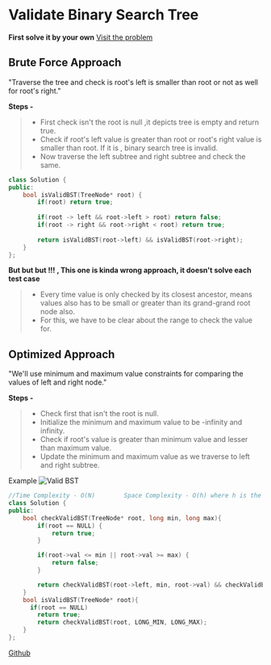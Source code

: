 # Validate Binary Search Tree 

**First solve it by your own** [Visit the problem](https://leetcode.com/problems/validate-binary-search-tree/)

## Brute Force Approach 

"Traverse the tree and check is root's left is smaller than root or not as well for root's right."

**Steps -**
> - First check isn't the root is null ,it depicts tree is empty and return true.
> - Check if root's left value is greater than root or root's right value is smaller than root. If it is , binary search tree is invalid.
> - Now traverse the left subtree and right subtree and check the same.

```cpp
class Solution {
public:
    bool isValidBST(TreeNode* root) {
        if(root) return true;
        
        if(root -> left && root->left > root) return false;
        if(root -> right && root->right < root) return true;
        
        return isValidBST(root->left) && isValidBST(root->right);
    }
};
```

**But but but !!! , This one is kinda wrong approach, it doesn't solve each test case**
> - Every time value is only checked by its closest ancestor, means values also has to be small or greater than its grand-grand root node also.
> - For this, we have to be clear about the range to check the value for.


## Optimized Approach

"We'll use minimum and maximum value constraints for comparing the values of left and right node."

**Steps -**
> - Check first that isn't the root is null.
> - Initialize the minimum and maximum value to be -infinity and infinity.
> - Check if root's value is greater than minimum value and lesser than maximum value.
> - Update the minimum and maximum value as we traverse to left and right subtree.

Example 
![Valid BST](https://i0.wp.com/algorithms.tutorialhorizon.com/files/2014/09/IsBST-Min-Max.png)

```cpp
//Time Complexity - O(N)        Space Complexity - O(h) where h is the height of the BST.
class Solution {
public:
    bool checkValidBST(TreeNode* root, long min, long max){
        if(root == NULL) {
            return true;
        }

        if(root->val <= min || root->val >= max) {
            return false;
        }

        return checkValidBST(root->left, min, root->val) && checkValidBST(root->right, root->val, max);
    }
    bool isValidBST(TreeNode* root){
      if(root == NULL)
        return true;
        return checkValidBST(root, LONG_MIN, LONG_MAX);
    }
};
```
[Github](https://github.com/Hg03/)